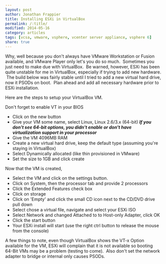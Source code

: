 ```yaml
---
layout: post
author: Jonathan Frappier
title: Installing ESXi in VirtualBox
permalink: /:title/
modified: 2014-05-16
category: articles
tags: [vcsa, vmware, vsphere, vcenter server appliance, vsphere 6]
share: true
---
```

Why, well because you don't always have VMware Workstation or Fusion available, and VMware Player only let's you do so much.  Sometimes you just need to make due with VirtualBox.  Be warned, however, ESXi has been quite unstable for me in VirtualBox, especially if trying to add new hardware.  The build below was fairly stable until I tried to add a new virtual hard drive, now it PSODs on boot.  Plan ahead and add all necessary hardware prior to ESXi installation.

Here are the steps to setup your VirtualBox VM.

Don't forget to enable VT in your BIOS
- Click on the new button
- Give your VM some name, select Linux, Linux 2.6/3.x (64-bit)
***If you don't see 64-bit options, you didn't enable or don't have virtualization support in your processor***
- Give the VM 4096MB RAM
- Create a new virtual hard drive, keep the default type (assuming you're staying in VirtualBox)
- Select Dynamically allocated (like thin provisioned in VMware)
- Set the size to 1GB and click create

Now that the VM is created,
- Select the VM and click on the settings button.
- Click on System, then the processor tab and provide 2 processors
- Click the Extended Features check box
- Click on storage
- Click on 'Empty' and click the small CD icon next to the CD/DVD drive pull down
- Select chose a virtual file, navigate and select your ESXi ISO
- Select Network and changed Attached to to Host-only Adapter, click OK
- Click the start button
- Your ESXi install will start (use the right ctrl button to release the mouse from the console)

A few things to note, even though VirtualBox shows the VT-x Option available for the VM, ESXi will complain that it is not available so booting 64-Bit VMs may be a problem (testing to come).  Also don't set the network adapter to bridge or internal only causes PSODs.
